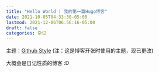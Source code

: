 ```yaml
---
title: "Hello World | 我的第一篇Hugo博客"
date: 2021-10-05T04:33:30-05:00
lastmod: 2021-12-06T06:56:16-05:00
draft: false
categories: 杂记
---
```


主题：[Github Style](https://themes.gohugo.io/themes/github-style/)  (注：这是博客开张时使用的主题，现已更改)

大概会是日记性质的博客 :D